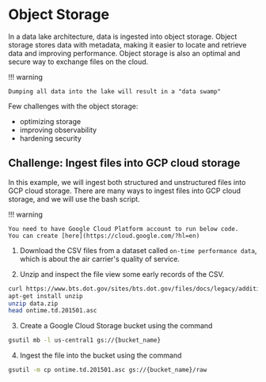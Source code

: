# Object Storage

In a data lake architecture, data is ingested into object storage.
Object storage stores data with metadata, making it easier to locate and retrieve data and improving performance.
Object storage is also an optimal and secure way to exchange files on the cloud.

!!! warning

    Dumping all data into the lake will result in a "data swamp"

Few challenges with the object storage:

- optimizing storage
- improving observability
- hardening security

## **Challenge**: Ingest files into GCP cloud storage

In this example, we will ingest both structured and unstructured files into GCP cloud storage.
There are many ways to ingest files into GCP cloud storage, and we will use the bash script.

!!! warning

    You need to have Google Cloud Platform account to run below code.
    You can create [here](https://cloud.google.com/?hl=en)

1. Download the CSV files from a dataset called `on-time performance data`, which is about the air carrier's quality of service.

2. Unzip and inspect the file view some early records of the CSV.

```bash
curl https://www.bts.dot.gov/sites/bts.dot.gov/files/docs/legacy/additional-attachment-files/ONTIME.TD.201501.REL02.04APR2015.zip --output data.zip
apt-get install unzip
unzip data.zip
head ontime.td.201501.asc
```

3. Create a Google Cloud Storage bucket using the command

```bash
gsutil mb -l us-central1 gs://{bucket_name}
```

4. Ingest the file into the bucket using the command

```bash
gsutil -m cp ontime.td.201501.asc gs://{bucket_name}/raw
```
